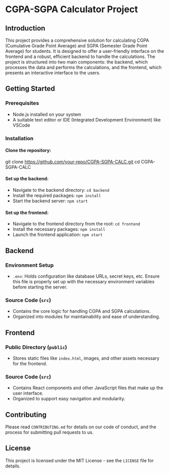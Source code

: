 # CGPA-SGPA Calculator Project

## Introduction

This project provides a comprehensive solution for calculating CGPA (Cumulative Grade Point Average) and SGPA (Semester Grade Point Average) for students. It is designed to offer a user-friendly interface on the frontend and a robust, efficient backend to handle the calculations. The project is structured into two main components: the backend, which processes the data and performs the calculations, and the frontend, which presents an interactive interface to the users.

## Getting Started

### Prerequisites

- Node.js installed on your system
- A suitable text editor or IDE (Integrated Development Environment) like VSCode

### Installation

#### Clone the repository:

git clone https://github.com/your-repo/CGPA-SGPA-CALC.git
cd CGPA-SGPA-CALC


#### Set up the backend:

- Navigate to the backend directory: `cd backend`
- Install the required packages: `npm install`
- Start the backend server: `npm start`

#### Set up the frontend:

- Navigate to the frontend directory from the root: `cd frontend`
- Install the necessary packages: `npm install`
- Launch the frontend application: `npm start`

## Backend

### Environment Setup

- `.env`: Holds configuration like database URLs, secret keys, etc. Ensure this file is properly set up with the necessary environment variables before starting the server.

### Source Code (`src`)

- Contains the core logic for handling CGPA and SGPA calculations.
- Organized into modules for maintainability and ease of understanding.

## Frontend

### Public Directory (`public`)

- Stores static files like `index.html`, images, and other assets necessary for the frontend.

### Source Code (`src`)

- Contains React components and other JavaScript files that make up the user interface.
- Organized to support easy navigation and modularity.

## Contributing

Please read `CONTRIBUTING.md` for details on our code of conduct, and the process for submitting pull requests to us.

## License

This project is licensed under the MIT License - see the `LICENSE` file for details.
